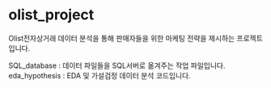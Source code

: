 # olist_project
Olist전자상거래 데이터 분석을 통해 판매자들을 위한 마케팅 전략을 제시하는 프로젝트입니다.

SQL_database : 데이터 파일들을 SQL서버로 옮겨주는 작업 파일입니다.
eda_hypothesis : EDA 및 가설검정 데이터 분석 코드입니다.